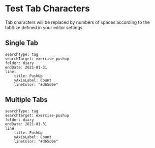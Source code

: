 # Test Tab Characters

Tab characters will be replaced by numbers of spaces according to the tabSize defined in your editor settings

## Single Tab
``` tracker
searchType: tag
searchTarget: exercise-pushup
folder: diary
endDate: 2021-01-31
line:
	title: PushUp
    yAxisLabel: Count
    lineColor: "#d65d0e"
```

## Multiple Tabs

``` tracker
searchType: tag
searchTarget: exercise-pushup
folder: diary
endDate: 2021-01-31
line:
	title: PushUp
    yAxisLabel: Count
	lineColor: "#d65d0e"
```






